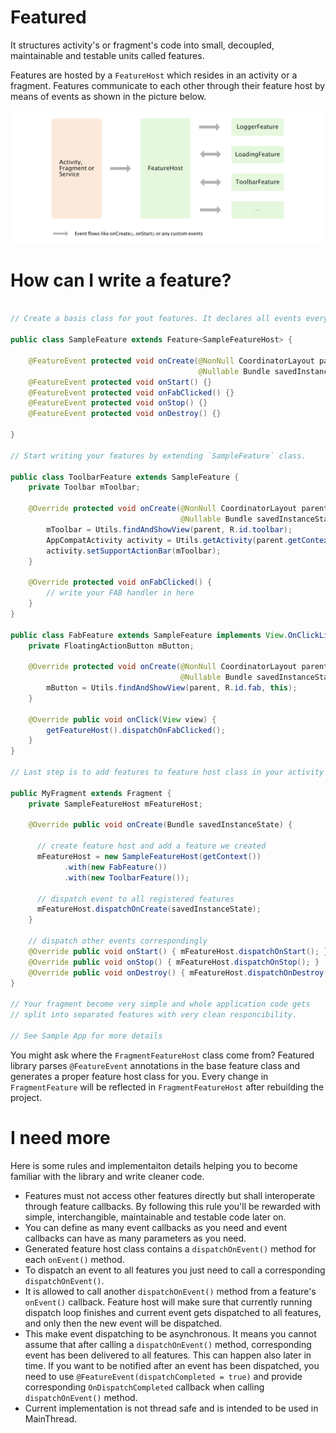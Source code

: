 # Featured
It structures activity's or fragment's code into small, decoupled, maintainable and testable units called features. 

Features are hosted by a `FeatureHost` which resides in an activity or a fragment. Features communicate to each other through their feature host by means of events as shown in the picture below.

![diagram][1]

# How can I write a feature?

```java

// Create a basis class for yout features. It declares all events every feature can receive.

public class SampleFeature extends Feature<SampleFeatureHost> {

    @FeatureEvent protected void onCreate(@NonNull CoordinatorLayout parent, 
                                          @Nullable Bundle savedInstanceState) {}
    @FeatureEvent protected void onStart() {}
    @FeatureEvent protected void onFabClicked() {}
    @FeatureEvent protected void onStop() {}
    @FeatureEvent protected void onDestroy() {}
    
}

// Start writing your features by extending `SampleFeature` class.

public class ToolbarFeature extends SampleFeature {
    private Toolbar mToolbar;

    @Override protected void onCreate(@NonNull CoordinatorLayout parent, 
                                      @Nullable Bundle savedInstanceState) {
        mToolbar = Utils.findAndShowView(parent, R.id.toolbar);
        AppCompatActivity activity = Utils.getActivity(parent.getContext());
        activity.setSupportActionBar(mToolbar);
    }
    
    @Override protected void onFabClicked() {
        // write your FAB handler in here
    }
}

public class FabFeature extends SampleFeature implements View.OnClickListener {
    private FloatingActionButton mButton;

    @Override protected void onCreate(@NonNull CoordinatorLayout parent, 
                                      @Nullable Bundle savedInstanceState) {
        mButton = Utils.findAndShowView(parent, R.id.fab, this);
    }

    @Override public void onClick(View view) {
        getFeatureHost().dispatchOnFabClicked();
    }
}

// Last step is to add features to feature host class in your activity or a fragment.

public MyFragment extends Fragment {
    private SampleFeatureHost mFeatureHost;
    
    @Override public void onCreate(Bundle savedInstanceState) {
    
      // create feature host and add a feature we created
      mFeatureHost = new SampleFeatureHost(getContext())
            .with(new FabFeature())
            .with(new ToolbarFeature());
            
      // dispatch event to all registered features
      mFeatureHost.dispatchOnCreate(savedInstanceState);
    }
    
    // dispatch other events correspondingly
    @Override public void onStart() { mFeatureHost.dispatchOnStart(); }
    @Override public void onStop() { mFeatureHost.dispatchOnStop(); }
    @Override public void onDestroy() { mFeatureHost.dispatchOnDestroy(); }
}

// Your fragment become very simple and whole application code gets
// split into separated features with very clean responcibility. 

// See Sample App for more details

```

You might ask where the `FragmentFeatureHost` class come from? Featured library parses `@FeatureEvent` annotations in the base feature class and generates a proper feature host class for you. Every change in `FragmentFeature` will be reflected in `FragmentFeatureHost` after rebuilding the project.

# I need more
Here is some rules and implementaiton details helping you to become familiar with the library and write cleaner code.
- Features must not access other features directly but shall interoperate through feature callbacks. By following this rule you'll be rewarded with simple, interchangible, maintainable and testable code later on.
- You can define as many event callbacks as you need and event callbacks can have as many parameters as you need.
- Generated feature host class contains a `dispatchOnEvent()` method for each `onEvent()` method.
- To dispatch an event to all features you just need to call a corresponding `dispatchOnEvent()`.
- It is allowed to call another `dispatchOnEvent()` method from a feature's `onEvent()` callback. Feature host will make sure that currently running dispatch loop finishes and current event gets dispatched to all features, and only then the new event will be dispatched.
- This make event dispatching to be asynchronous. It means you cannot assume that after calling a `dispatchOnEvent()` method, corresponding event has been delivered to all features. This can happen also later in time. If you want to be notified after an event has been dispatched, you need to use `@FeatureEvent(dispatchCompleted = true)` and provide corresponding `OnDispatchCompleted` callback when calling `dispatchOnEvent()` method.
- Current implementation is not thread safe and is intended to be used in MainThread.

[1]: web/diagram.png
